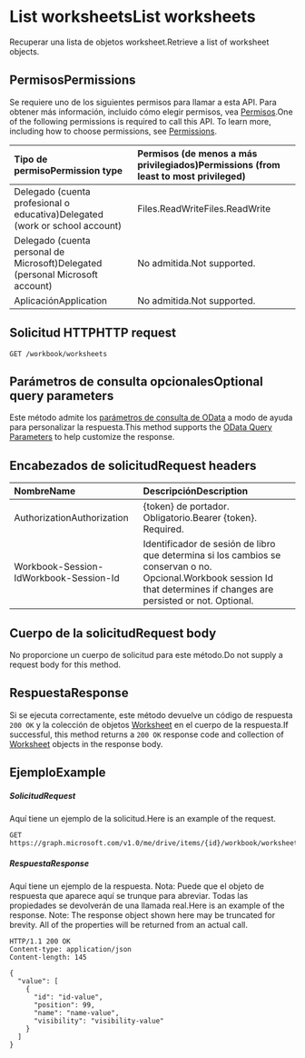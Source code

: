 # <a name="list-worksheets"></a><span data-ttu-id="f6d2b-101">List worksheets</span><span class="sxs-lookup"><span data-stu-id="f6d2b-101">List worksheets</span></span>

<span data-ttu-id="f6d2b-102">Recuperar una lista de objetos worksheet.</span><span class="sxs-lookup"><span data-stu-id="f6d2b-102">Retrieve a list of worksheet objects.</span></span>
## <a name="permissions"></a><span data-ttu-id="f6d2b-103">Permisos</span><span class="sxs-lookup"><span data-stu-id="f6d2b-103">Permissions</span></span>
<span data-ttu-id="f6d2b-p101">Se requiere uno de los siguientes permisos para llamar a esta API. Para obtener más información, incluido cómo elegir permisos, vea [Permisos](../../../concepts/permissions_reference.md).</span><span class="sxs-lookup"><span data-stu-id="f6d2b-p101">One of the following permissions is required to call this API. To learn more, including how to choose permissions, see [Permissions](../../../concepts/permissions_reference.md).</span></span>

|<span data-ttu-id="f6d2b-106">Tipo de permiso</span><span class="sxs-lookup"><span data-stu-id="f6d2b-106">Permission type</span></span>      | <span data-ttu-id="f6d2b-107">Permisos (de menos a más privilegiados)</span><span class="sxs-lookup"><span data-stu-id="f6d2b-107">Permissions (from least to most privileged)</span></span>              |
|:--------------------|:---------------------------------------------------------|
|<span data-ttu-id="f6d2b-108">Delegado (cuenta profesional o educativa)</span><span class="sxs-lookup"><span data-stu-id="f6d2b-108">Delegated (work or school account)</span></span> | <span data-ttu-id="f6d2b-109">Files.ReadWrite</span><span class="sxs-lookup"><span data-stu-id="f6d2b-109">Files.ReadWrite</span></span>    |
|<span data-ttu-id="f6d2b-110">Delegado (cuenta personal de Microsoft)</span><span class="sxs-lookup"><span data-stu-id="f6d2b-110">Delegated (personal Microsoft account)</span></span> | <span data-ttu-id="f6d2b-111">No admitida.</span><span class="sxs-lookup"><span data-stu-id="f6d2b-111">Not supported.</span></span>    |
|<span data-ttu-id="f6d2b-112">Aplicación</span><span class="sxs-lookup"><span data-stu-id="f6d2b-112">Application</span></span> | <span data-ttu-id="f6d2b-113">No admitida.</span><span class="sxs-lookup"><span data-stu-id="f6d2b-113">Not supported.</span></span> |

## <a name="http-request"></a><span data-ttu-id="f6d2b-114">Solicitud HTTP</span><span class="sxs-lookup"><span data-stu-id="f6d2b-114">HTTP request</span></span>
<!-- { "blockType": "ignored" } -->
```http
GET /workbook/worksheets
```
## <a name="optional-query-parameters"></a><span data-ttu-id="f6d2b-115">Parámetros de consulta opcionales</span><span class="sxs-lookup"><span data-stu-id="f6d2b-115">Optional query parameters</span></span>
<span data-ttu-id="f6d2b-116">Este método admite los [parámetros de consulta de OData](http://developer.microsoft.com/en-us/graph/docs/overview/query_parameters) a modo de ayuda para personalizar la respuesta.</span><span class="sxs-lookup"><span data-stu-id="f6d2b-116">This method supports the [OData Query Parameters](http://developer.microsoft.com/en-us/graph/docs/overview/query_parameters) to help customize the response.</span></span>

## <a name="request-headers"></a><span data-ttu-id="f6d2b-117">Encabezados de solicitud</span><span class="sxs-lookup"><span data-stu-id="f6d2b-117">Request headers</span></span>
| <span data-ttu-id="f6d2b-118">Nombre</span><span class="sxs-lookup"><span data-stu-id="f6d2b-118">Name</span></span>      |<span data-ttu-id="f6d2b-119">Descripción</span><span class="sxs-lookup"><span data-stu-id="f6d2b-119">Description</span></span>|
|:----------|:----------|
| <span data-ttu-id="f6d2b-120">Authorization</span><span class="sxs-lookup"><span data-stu-id="f6d2b-120">Authorization</span></span>  | <span data-ttu-id="f6d2b-p102">{token} de portador. Obligatorio.</span><span class="sxs-lookup"><span data-stu-id="f6d2b-p102">Bearer {token}. Required.</span></span> |
| <span data-ttu-id="f6d2b-123">Workbook-Session-Id</span><span class="sxs-lookup"><span data-stu-id="f6d2b-123">Workbook-Session-Id</span></span>  | <span data-ttu-id="f6d2b-p103">Identificador de sesión de libro que determina si los cambios se conservan o no. Opcional.</span><span class="sxs-lookup"><span data-stu-id="f6d2b-p103">Workbook session Id that determines if changes are persisted or not. Optional.</span></span>|

## <a name="request-body"></a><span data-ttu-id="f6d2b-126">Cuerpo de la solicitud</span><span class="sxs-lookup"><span data-stu-id="f6d2b-126">Request body</span></span>
<span data-ttu-id="f6d2b-127">No proporcione un cuerpo de solicitud para este método.</span><span class="sxs-lookup"><span data-stu-id="f6d2b-127">Do not supply a request body for this method.</span></span>

## <a name="response"></a><span data-ttu-id="f6d2b-128">Respuesta</span><span class="sxs-lookup"><span data-stu-id="f6d2b-128">Response</span></span>

<span data-ttu-id="f6d2b-129">Si se ejecuta correctamente, este método devuelve un código de respuesta `200 OK` y la colección de objetos [Worksheet](../resources/worksheet.md) en el cuerpo de la respuesta.</span><span class="sxs-lookup"><span data-stu-id="f6d2b-129">If successful, this method returns a `200 OK` response code and collection of [Worksheet](../resources/worksheet.md) objects in the response body.</span></span>
## <a name="example"></a><span data-ttu-id="f6d2b-130">Ejemplo</span><span class="sxs-lookup"><span data-stu-id="f6d2b-130">Example</span></span>
##### <a name="request"></a><span data-ttu-id="f6d2b-131">Solicitud</span><span class="sxs-lookup"><span data-stu-id="f6d2b-131">Request</span></span>
<span data-ttu-id="f6d2b-132">Aquí tiene un ejemplo de la solicitud.</span><span class="sxs-lookup"><span data-stu-id="f6d2b-132">Here is an example of the request.</span></span>
<!-- {
  "blockType": "request",
  "name": "get_worksheets"
}-->
```http
GET https://graph.microsoft.com/v1.0/me/drive/items/{id}/workbook/worksheets
```
##### <a name="response"></a><span data-ttu-id="f6d2b-133">Respuesta</span><span class="sxs-lookup"><span data-stu-id="f6d2b-133">Response</span></span>
<span data-ttu-id="f6d2b-p104">Aquí tiene un ejemplo de la respuesta. Nota: Puede que el objeto de respuesta que aparece aquí se trunque para abreviar. Todas las propiedades se devolverán de una llamada real.</span><span class="sxs-lookup"><span data-stu-id="f6d2b-p104">Here is an example of the response. Note: The response object shown here may be truncated for brevity. All of the properties will be returned from an actual call.</span></span>
<!-- {
  "blockType": "response",
  "truncated": true,
  "@odata.type": "microsoft.graph.worksheet",
  "isCollection": true
} -->
```http
HTTP/1.1 200 OK
Content-type: application/json
Content-length: 145

{
  "value": [
    {
      "id": "id-value",
      "position": 99,
      "name": "name-value",
      "visibility": "visibility-value"
    }
  ]
}
```

<!-- uuid: 8fcb5dbc-d5aa-4681-8e31-b001d5168d79
2015-10-25 14:57:30 UTC -->
<!-- {
  "type": "#page.annotation",
  "description": "List worksheets",
  "keywords": "",
  "section": "documentation",
  "tocPath": ""
}-->